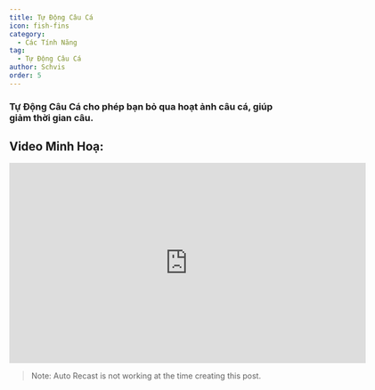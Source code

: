 ```yaml
---
title: Tự Động Câu Cá
icon: fish-fins
category:
  - Các Tính Năng
tag:
  - Tự Động Câu Cá
author: Schvis
order: 5
---
```


### Tự Động Câu Cá cho phép bạn bỏ qua hoạt ảnh câu cá, giúp giảm thời gian câu.

## Video Minh Hoạ:

<div class="iframe-container"><iframe width="640" height="360" src="https://www.youtube.com/embed/K_l4Tg-81iQ?list=PL5eI1Tb64p56g27qfYk7VuFTz4FK6YrKa" title="Korepi - Auto Fish" frameborder="0" allow="accelerometer; autoplay; clipboard-write; encrypted-media; gyroscope; picture-in-picture; web-share" allowfullscreen></iframe></div>

> Note: Auto Recast is not working at the time creating this post.
